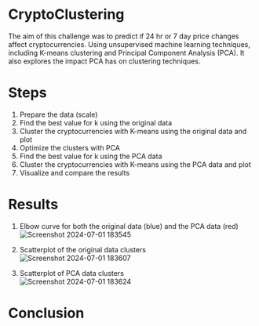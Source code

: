 # CryptoClustering
The aim of this challenge was to predict if 24 hr or 7 day price changes affect cryptocurrencies. Using unsupervised machine learning techniques, including K-means clustering and Principal Component Analysis (PCA). It also explores the impact PCA has on clustering techniques.

# Steps
1. Prepare the data (scale)
2. Find the best value for k using the original data
3. Cluster the cryptocurrencies with K-means using the original data and plot
4. Optimize the clusters with PCA
5. Find the best value for k using the PCA data
6. Cluster the cryptocurrencies with K-means using the PCA data and plot
7. Visualize and compare the results

# Results
1. Elbow curve for both the original data (blue) and the PCA data (red)
![Screenshot 2024-07-01 183545](https://github.com/nikimhenderson/CryptoClustering/assets/158214783/7bbe574a-a34e-444c-a826-94dea3a7f013)

2. Scatterplot of the original data clusters
![Screenshot 2024-07-01 183607](https://github.com/nikimhenderson/CryptoClustering/assets/158214783/8dacecc6-c721-4073-b06a-2db9fc78d439)<br/>


3. Scatterplot of PCA data clusters<br/>
![Screenshot 2024-07-01 183624](https://github.com/nikimhenderson/CryptoClustering/assets/158214783/8c5d6cf4-711e-415b-8347-91319ca31dfc)

# Conclusion

